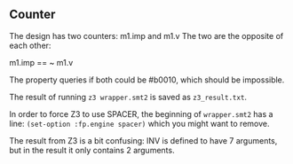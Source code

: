 ## Counter ##

The design has two counters: m1.imp and m1.v
The two are the opposite of each other:

m1.imp == ~ m1.v

The property queries if both could be #b0010,
which should be impossible.

The result of running `z3 wrapper.smt2` is saved
as `z3_result.txt`.

In order to force Z3 to use SPACER, the beginning
of `wrapper.smt2` has a line: `(set-option :fp.engine spacer)`
which you might want to remove.

The result from Z3 is a bit confusing:
INV is defined to have 7 arguments, but in the result it only contains
2 arguments.


